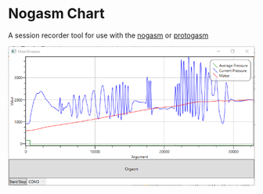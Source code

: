 # Nogasm Chart

A session recorder tool for use with the [nogasm](https://github.com/nogasm/nogasm) or [protogasm](https://github.com/night-howler/protogasm)

![Screenshot](screenshot.png)

